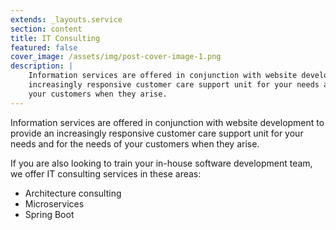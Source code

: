 ```yaml
---
extends: _layouts.service
section: content
title: IT Consulting
featured: false
cover_image: /assets/img/post-cover-image-1.png
description: |
    Information services are offered in conjunction with website development to provide an
    increasingly responsive customer care support unit for your needs and for the needs of
    your customers when they arise.
---
```


Information services are offered in conjunction with website development to provide an
increasingly responsive customer care support unit for your needs and for the needs of
your customers when they arise.

If you are also looking to train your in-house software development team, we offer IT
consulting services in these areas:

- Architecture consulting
- Microservices
- Spring Boot
